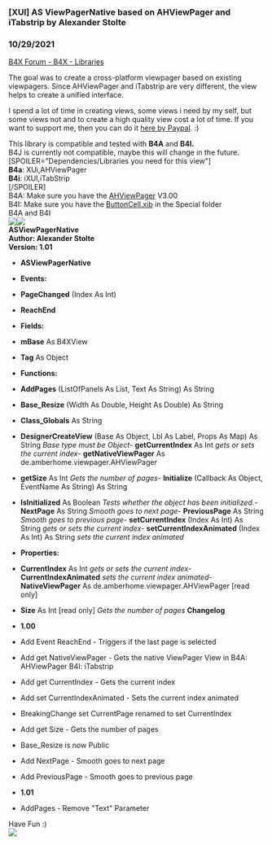 ###  [XUI] AS ViewPagerNative based on AHViewPager and iTabstrip by Alexander Stolte
### 10/29/2021
[B4X Forum - B4X - Libraries](https://www.b4x.com/android/forum/threads/135514/)

The goal was to create a cross-platform viewpager based on existing viewpagers. Since AHViewPager and iTabstrip are very different, the view helps to create a unified interface.  
  
I spend a lot of time in creating views, some views i need by my self, but some views not and to create a high quality view cost a lot of time. If you want to support me, then you can do it [here by Paypal](https://www.paypal.me/stoltex). :)  
  
This library is compatible and tested with **B4A** and **B4I.**  
B4J is currently not compatible, maybe this will change in the future.  
[SPOILER="Dependencies/Libraries you need for this view"]  
**B4a**: XUi,AHViewPager  
**B4i**: iXUI,iTabStrip  
[/SPOILER]  
B4A: Make sure you have the [AHViewPager](https://www.b4x.com/android/forum/threads/ahviewpager-library-sliding-panels-now-perfect.14165/#content) V3.00  
B4I: Make sure you have the [ButtonCell.xib](https://www.b4x.com/android/forum/threads/tabstrip.80277/#content) in the Special folder  
B4A and B4I  
![](https://www.b4x.com/android/forum/attachments/120874)![](https://www.b4x.com/android/forum/attachments/120875)  
**ASViewPagerNative  
Author: Alexander Stolte  
Version: 1.01**  

- **ASViewPagerNative**

- **Events:**

- **PageChanged** (Index As Int)
- **ReachEnd**

- **Fields:**

- **mBase** As B4XView
- **Tag** As Object

- **Functions:**

- **AddPages** (ListOfPanels As List, Text As String) As String
- **Base\_Resize** (Width As Double, Height As Double) As String
- **Class\_Globals** As String
- **DesignerCreateView** (Base As Object, Lbl As Label, Props As Map) As String
*Base type must be Object*- **getCurrentIndex** As Int
*gets or sets the current index*- **getNativeViewPager** As de.amberhome.viewpager.AHViewPager
- **getSize** As Int
*Gets the number of pages*- **Initialize** (Callback As Object, EventName As String) As String
- **IsInitialized** As Boolean
*Tests whether the object has been initialized.*- **NextPage** As String
*Smooth goes to next page*- **PreviousPage** As String
*Smooth goes to previous page*- **setCurrentIndex** (Index As Int) As String
*gets or sets the current index*- **setCurrentIndexAnimated** (Index As Int) As String
*sets the current index animated*
- **Properties:**

- **CurrentIndex** As Int
*gets or sets the current index*- **CurrentIndexAnimated**
*sets the current index animated*- **NativeViewPager** As de.amberhome.viewpager.AHViewPager [read only]
- **Size** As Int [read only]
*Gets the number of pages*
**Changelog**  

- **1.00**

- Add Event ReachEnd - Triggers if the last page is selected
- Add get NativeViewPager - Gets the native ViewPager View in B4A: AHViewPager B4I: iTabstrip
- Add get CurrentIndex - Gets the current index
- Add set CurrentIndexAnimated - Sets the current index animated
- BreakingChange set CurrentPage renamed to set CurrentIndex
- Add get Size - Gets the number of pages
- Base\_Resize is now Public
- Add NextPage - Smooth goes to next page
- Add PreviousPage - Smooth goes to previous page

- **1.01**

- AddPages - Remove "Text" Parameter

Have Fun :)  
[![](https://www.b4x.com/android/forum/attachments/paypal-donate-button-png-clipart-png.79848/)](https://www.paypal.me/stoltex)